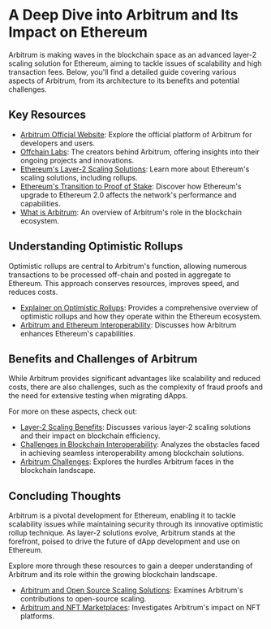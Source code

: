 # A Deep Dive into Arbitrum and Its Impact on Ethereum

Arbitrum is making waves in the blockchain space as an advanced layer-2 scaling solution for Ethereum, aiming to tackle issues of scalability and high transaction fees. Below, you'll find a detailed guide covering various aspects of Arbitrum, from its architecture to its benefits and potential challenges.

## Key Resources

- [Arbitrum Official Website](https://arbitrum.io/): Explore the official platform of Arbitrum for developers and users.
- [Offchain Labs](https://www.offchainlabs.com/): The creators behind Arbitrum, offering insights into their ongoing projects and innovations.
- [Ethereum's Layer-2 Scaling Solutions](https://ethereum.org/en/developers/docs/scaling/layer-2-rollups/): Learn more about Ethereum's scaling solutions, including rollups.
- [Ethereum's Transition to Proof of Stake](https://ethereum.org/en/upgrades/): Discover how Ethereum's upgrade to Ethereum 2.0 affects the network's performance and capabilities.
- [What is Arbitrum](https://www.license-token.com/wiki/what-is-arbitrum): An overview of Arbitrum's role in the blockchain ecosystem.

## Understanding Optimistic Rollups

Optimistic rollups are central to Arbitrum's function, allowing numerous transactions to be processed off-chain and posted in aggregate to Ethereum. This approach conserves resources, improves speed, and reduces costs.

- [Explainer on Optimistic Rollups](https://ethereum.org/en/developers/docs/layer-2-scaling/rollups/): Provides a comprehensive overview of optimistic rollups and how they operate within the Ethereum ecosystem.
- [Arbitrum and Ethereum Interoperability](https://www.license-token.com/wiki/arbitrum-and-ethereum-interoperability): Discusses how Arbitrum enhances Ethereum's capabilities.

## Benefits and Challenges of Arbitrum

While Arbitrum provides significant advantages like scalability and reduced costs, there are also challenges, such as the complexity of fraud proofs and the need for extensive testing when migrating dApps.

For more on these aspects, check out:

- [Layer-2 Scaling Benefits](https://consensys.net/blog/blockchain-explained/layer-2-scaling-solutions-benefits-drawbacks/): Discusses various layer-2 scaling solutions and their impact on blockchain efficiency.
- [Challenges in Blockchain Interoperability](https://www.coindesk.com/research/reports/the-challenges-and-solutions-to-blockchain-interoperability/): Analyzes the obstacles faced in achieving seamless interoperability among blockchain solutions.
- [Arbitrum Challenges](https://www.license-token.com/wiki/arbitrum-challenges): Explores the hurdles Arbitrum faces in the blockchain landscape.

## Concluding Thoughts

Arbitrum is a pivotal development for Ethereum, enabling it to tackle scalability issues while maintaining security through its innovative optimistic rollup technique. As layer-2 solutions evolve, Arbitrum stands at the forefront, poised to drive the future of dApp development and use on Ethereum.

Explore more through these resources to gain a deeper understanding of Arbitrum and its role within the growing blockchain landscape.

- [Arbitrum and Open Source Scaling Solutions](https://www.license-token.com/wiki/arbitrum-and-open-source-scaling-solutions): Examines Arbitrum's contributions to open-source scaling.
- [Arbitrum and NFT Marketplaces](https://www.license-token.com/wiki/arbitrum-and-nft-marketplaces): Investigates Arbitrum's impact on NFT platforms.